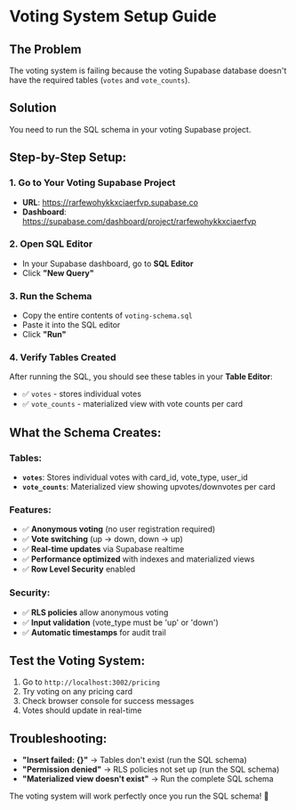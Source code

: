 # Voting System Setup Guide

## The Problem
The voting system is failing because the voting Supabase database doesn't have the required tables (`votes` and `vote_counts`).

## Solution
You need to run the SQL schema in your voting Supabase project.

## Step-by-Step Setup:

### 1. Go to Your Voting Supabase Project
- **URL**: https://rarfewohykkxciaerfvp.supabase.co
- **Dashboard**: https://supabase.com/dashboard/project/rarfewohykkxciaerfvp

### 2. Open SQL Editor
- In your Supabase dashboard, go to **SQL Editor**
- Click **"New Query"**

### 3. Run the Schema
- Copy the entire contents of `voting-schema.sql`
- Paste it into the SQL editor
- Click **"Run"**

### 4. Verify Tables Created
After running the SQL, you should see these tables in your **Table Editor**:
- ✅ `votes` - stores individual votes
- ✅ `vote_counts` - materialized view with vote counts per card

## What the Schema Creates:

### Tables:
- **`votes`**: Stores individual votes with card_id, vote_type, user_id
- **`vote_counts`**: Materialized view showing upvotes/downvotes per card

### Features:
- ✅ **Anonymous voting** (no user registration required)
- ✅ **Vote switching** (up → down, down → up)
- ✅ **Real-time updates** via Supabase realtime
- ✅ **Performance optimized** with indexes and materialized views
- ✅ **Row Level Security** enabled

### Security:
- ✅ **RLS policies** allow anonymous voting
- ✅ **Input validation** (vote_type must be 'up' or 'down')
- ✅ **Automatic timestamps** for audit trail

## Test the Voting System:
1. Go to `http://localhost:3002/pricing`
2. Try voting on any pricing card
3. Check browser console for success messages
4. Votes should update in real-time

## Troubleshooting:
- **"Insert failed: {}"** → Tables don't exist (run the SQL schema)
- **"Permission denied"** → RLS policies not set up (run the SQL schema)
- **"Materialized view doesn't exist"** → Run the complete SQL schema

The voting system will work perfectly once you run the SQL schema! 🚀
